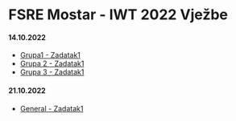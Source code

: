 # FSRE Mostar - IWT 2022 Vježbe
#### 14.10.2022
- [Grupa1 - Zadatak1](https://fibermedia.eu.org/IWT-2022/Vjezbe1/V1G1.html "Grupa1 - Zadatak1")
- [Grupa 2 - Zadatak1](https://fibermedia.eu.org/IWT-2022/Vjezbe1/V1G1.html "Grupa 2 - Zadatak1")
- [Grupa 3 - Zadatak1](https://fibermedia.eu.org/IWT-2022/Vjezbe1/V1G3.html "Grupa 3 - Zadatak1")

#### 21.10.2022
- [General - Zadatak1](https://fibermedia.eu.org/IWT-2022/Vjezbe2/V2-General.html "General - Zadatak1")
